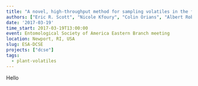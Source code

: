 ```yaml
---
title: "A novel, high-throughput method for sampling volatiles in the field"
authors: ["Eric R. Scott", "Nicole Kfoury", "Colin Orians", "Albert Robbat Jr."]
date: '2017-03-19'
time_start: 2017-03-19T13:00:00
event: Entomological Society of America Eastern Branch meeting
location: Newport, RI, USA
slug: ESA-DCSE
projects: ["dcse"]
tags:
  - plant-volatiles
---
```


Hello
